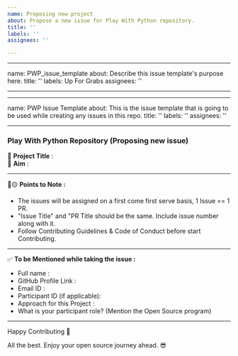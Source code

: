 ```yaml
---
name: Proposing new project
about: Propose a new issue for Play With Python repository.
title: ''
labels: ''
assignees: ''

---
```


---
name: PWP_issue_template
about: Describe this issue template's purpose here.
title: ''
labels: Up For Grabs
assignees: ''

---

---
name: PWP Issue Template
about: This is the issue template that is going to be used while creating any issues
  in this repo.
title: ''
labels: ''
assignees: ''

---

### Play With Python Repository (Proposing new issue)
:red_circle: **Project Title** : </br>
:red_circle: **Aim** : </br>

**********************************************************************************
:red_circle::yellow_circle: **Points to Note :**

- The issues will be assigned on a first come first serve basis, 1 Issue == 1 PR.
- "Issue Title" and "PR Title should be the same. Include issue number along with it.
- Follow Contributing Guidelines & Code of Conduct before start Contributing.

***********************************************************************
:white_check_mark: **To be Mentioned while taking the issue :**
- Full name : 
- GitHub Profile Link : 
- Email ID :
- Participant ID (if applicable):
- Approach for this Project :
- What is your participant role? (Mention the Open Source program)

*************************************************************
Happy Contributing 🚀 

All the best. Enjoy your open source journey ahead. 😎
